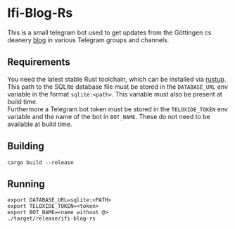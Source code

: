 # Ifi-Blog-Rs

This is a small telegram bot used to get updates from the Göttingen cs deanery [blog](https://blog.stud.uni-goettingen.de/informatikstudiendekanat/) in various Telegram groups and channels.

## Requirements
You need the latest stable Rust toolchain, which can be installed via [rustup](https://rustup.rs).  
This path to the SQLite database file must be stored in the `DATABASE_URL` env variable in the format `sqlite:<path>`. This variable must also be present at build time.  
Furthermore a Telegram bot token must be stored in the `TELOXIDE_TOKEN` env variable and the name of the bot in `BOT_NAME`. These do not need to be available at build time.

## Building

```
cargo build --release
```

## Running

```
export DATABASE_URL=sqlite:<PATH>
export TELOXIDE_TOKEN=<token>
export BOT_NAME=<name without @>
./target/release/ifi-blog-rs
```

